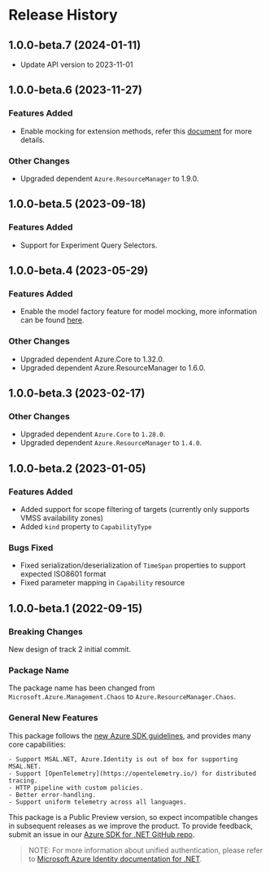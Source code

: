 # Release History

## 1.0.0-beta.7 (2024-01-11)

- Update API version to 2023-11-01

## 1.0.0-beta.6 (2023-11-27)

### Features Added

- Enable mocking for extension methods, refer this [document](https://aka.ms/azsdk/net/mocking) for more details.

### Other Changes

- Upgraded dependent `Azure.ResourceManager` to 1.9.0.

## 1.0.0-beta.5 (2023-09-18)

### Features Added

-   Support for Experiment Query Selectors.

## 1.0.0-beta.4 (2023-05-29)

### Features Added

-   Enable the model factory feature for model mocking, more information can be found [here](https://azure.github.io/azure-sdk/dotnet_introduction.html#dotnet-mocking-factory-builder).

### Other Changes

-   Upgraded dependent Azure.Core to 1.32.0.
-   Upgraded dependent Azure.ResourceManager to 1.6.0.

## 1.0.0-beta.3 (2023-02-17)

### Other Changes

-   Upgraded dependent `Azure.Core` to `1.28.0`.
-   Upgraded dependent `Azure.ResourceManager` to `1.4.0`.

## 1.0.0-beta.2 (2023-01-05)

### Features Added

-   Added support for scope filtering of targets (currently only supports VMSS availability zones)
-   Added `kind` property to `CapabilityType`

### Bugs Fixed

-   Fixed serialization/deserialization of `TimeSpan` properties to support expected ISO8601 format
-   Fixed parameter mapping in `Capability` resource

## 1.0.0-beta.1 (2022-09-15)

### Breaking Changes

New design of track 2 initial commit.

### Package Name

The package name has been changed from `Microsoft.Azure.Management.Chaos` to `Azure.ResourceManager.Chaos`.

### General New Features

This package follows the [new Azure SDK guidelines](https://azure.github.io/azure-sdk/general_introduction.html), and provides many core capabilities:

    - Support MSAL.NET, Azure.Identity is out of box for supporting MSAL.NET.
    - Support [OpenTelemetry](https://opentelemetry.io/) for distributed tracing.
    - HTTP pipeline with custom policies.
    - Better error-handling.
    - Support uniform telemetry across all languages.

This package is a Public Preview version, so expect incompatible changes in subsequent releases as we improve the product. To provide feedback, submit an issue in our [Azure SDK for .NET GitHub repo](https://github.com/Azure/azure-sdk-for-net/issues).

> NOTE: For more information about unified authentication, please refer to [Microsoft Azure Identity documentation for .NET](https://docs.microsoft.com//dotnet/api/overview/azure/identity-readme?view=azure-dotnet).
